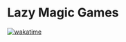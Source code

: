 # Lazy Magic Games

[![wakatime](https://wakatime.com/badge/user/d5c62b56-8ac1-49ae-9074-9ce410e890eb/project/295a54a5-0f0e-4710-bdd5-fef0a35dd8a0.svg)](https://wakatime.com/badge/user/d5c62b56-8ac1-49ae-9074-9ce410e890eb/project/295a54a5-0f0e-4710-bdd5-fef0a35dd8a0)
